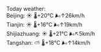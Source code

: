 Today weather:  
Beijing: ☀️   🌡️+20°C 🌬️↑26km/h  
Tianjin: ☀️   🌡️+16°C 🌬️↑19km/h  
Shijiazhuang: ☀️   🌡️+21°C 🌬️↖5km/h  
Tangshan: ⛅️  🌡️+18°C 🌬️↑14km/h  
